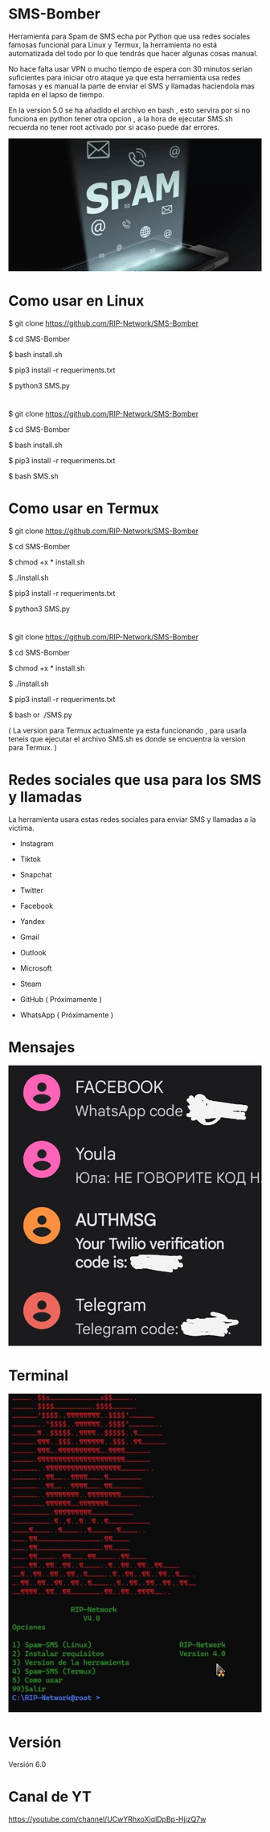 # SMS-Bomber
Herramienta para Spam de SMS echa por Python que usa redes sociales famosas funcional para Linux y Termux, la herramienta no está automatizada del todo por lo que tendrás que hacer algunas cosas manual.

No hace falta usar VPN o mucho tiempo de espera con 30 minutos serian suficientes para iniciar otro ataque ya que esta herramienta usa redes famosas y es manual la parte de enviar el SMS y llamadas haciendola mas rapida en el lapso de tiempo.

En la version 5.0 se ha añadido el archivo en bash , esto servira por si no funciona en python tener otra opcion , a la hora de ejecutar SMS.sh recuerda no tener root activado por si acaso puede dar errores.

![Screenshot](sms.png)
# Como usar en Linux 

$ git clone https://github.com/RIP-Network/SMS-Bomber

$ cd SMS-Bomber

$ bash install.sh

$ pip3 install -r requeriments.txt

$ python3 SMS.py

#

$ git clone https://github.com/RIP-Network/SMS-Bomber

$ cd SMS-Bomber

$ bash install.sh

$ pip3 install -r requeriments.txt

$ bash SMS.sh

# Como usar en Termux

$ git clone https://github.com/RIP-Network/SMS-Bomber

$ cd SMS-Bomber

$ chmod +x * install.sh

$ ./install.sh

$ pip3 install -r requeriments.txt

$ python3 SMS.py

#

$ git clone https://github.com/RIP-Network/SMS-Bomber

$ cd SMS-Bomber

$ chmod +x * install.sh

$ ./install.sh

$ pip3 install -r requeriments.txt

$ bash or ./SMS.py

( La version para Termux actualmente ya esta funcionando , para usarla teneis que ejecutar el archivo SMS.sh es donde se encuentra la version para Termux. )

# Redes sociales que usa para los SMS y llamadas

La herramienta usara estas redes sociales para enviar SMS y llamadas a la victima. 

* Instagram

* Tiktok

* Snapchat

* Twitter

* Facebook 

* Yandex

* Gmail

* Outlook 

* Microsoft 

* Steam 

* GitHub ( Próximamente )

* WhatsApp ( Próximamente )

# Mensajes 

![Screenshot](mensajes.png)

# Terminal

![Screenshot](terminal.png)

# Versión

Versión 6.0

# Canal de YT

https://youtube.com/channel/UCwYRhxoXiqlDpBp-HjjzQ7w
